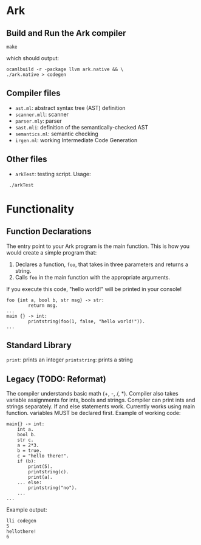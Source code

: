 # Ark
## Build and Run the Ark compiler
```
make
```
which should output:
```
ocamlbuild -r -package llvm ark.native && \
./ark.native > codegen
```

## Compiler files
- `ast.ml`: abstract syntax tree (AST) definition
- `scanner.mll`: scanner
- `parser.mly`: parser
- `sast.mli`: definition of the semantically-checked AST
- `semantics.ml`: semantic checking
- `irgen.ml`: working Intermediate Code Generation
## Other files
- `arkTest`: testing script. Usage:
```
 ./arkTest
```

# Functionality
## Function Declarations
The entry point to your Ark program is the main function. This is how you would create a simple program that:
1. Declares a function, `foo`, that takes in three parameters and returns a string. 
2. Calls `foo` in the main function with the appropriate arguments.

If you execute this code, "hello world!" will be printed in your console!

```
foo {int a, bool b, str msg} -> str:
        return msg.
...
main {} -> int:
        printstring(foo(1, false, "hello world!")).
...
```

## Standard Library
`print`: prints an integer
`printstring`: prints a string

## Legacy (TODO: Reformat)
The compiler understands basic math (+, -, /, *). 
Compiler also takes variable assignments for ints, bools and strings.
Compiler can print ints and strings separately. 
If and else statements work. 
Currently works using main function. variables MUST be declared first. 
Example of working code:
```
main{} -> int:
	int a.
	bool b.
	str c.
	a = 2*3.
	b = true.
	c = "hello there!".
	if (b):
		print(5).
		printstring(c).
		print(a).
	... else:
		printstring("no").
	...
...
```
Example output:
```
lli codegen
5
hellothere!
6
```
